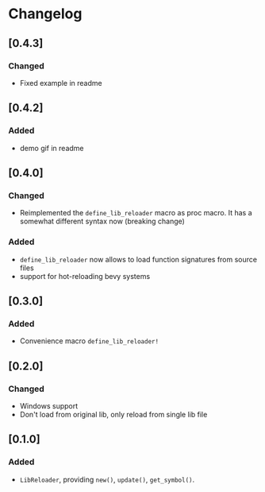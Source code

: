 # Changelog

## [0.4.3]
### Changed
- Fixed example in readme

## [0.4.2]
### Added
- demo gif in readme

## [0.4.0]
### Changed
- Reimplemented the `define_lib_reloader` macro as proc macro. It has a somewhat different syntax now (breaking change)
### Added
- `define_lib_reloader` now allows to load function signatures from source files
- support for hot-reloading bevy systems


## [0.3.0]
### Added
- Convenience macro `define_lib_reloader!`

## [0.2.0]
### Changed
- Windows support
- Don't load from original lib, only reload from single lib file

## [0.1.0]
### Added
- `LibReloader`, providing `new()`, `update()`, `get_symbol()`.
